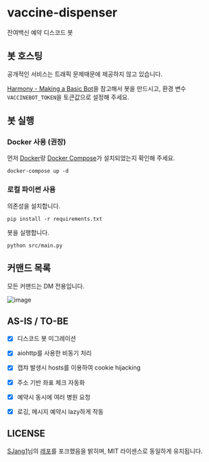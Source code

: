 # vaccine-dispenser
잔여백신 예약 디스코드 봇

## 봇 호스팅
공개적인 서비스는 트래픽 문제때문에 제공하지 않고 있습니다.

[Harmony - Making a Basic Bot](https://harmony.mod.land/guide/beginner/basic_bot.html#create-application)을 참고해서 봇을 만드시고, 환경 변수 `VACCINEBOT_TOKEN`을 토큰값으로 설정해 주세요.

## 봇 실행
### Docker 사용 (권장)
먼저 [Docker](https://docs.docker.com/engine/install/ubuntu/)랑 [Docker Compose](https://docs.docker.com/compose/install/)가 설치되었는지 확인해 주세요.

```docker-compose up -d```

### 로컬 파이썬 사용

의존성을 설치합니다.

```pip install -r requirements.txt```

봇을 실행합니다.

```python src/main.py```

## 커맨드 목록
모든 커맨드는 DM 전용입니다.

![image](https://user-images.githubusercontent.com/32592965/128608773-77b6d05f-1801-4827-8654-40de4ea3df42.png)

## AS-IS / TO-BE

- [X] 디스코드 봇 미그레이션
- [X] aiohttp를 사용한 비동기 처리
- [X] 캡챠 발생시 hosts를 이용하여 cookie hijacking
- [X] 주소 기반 좌표 체크 자동화
- [X] 예약시 동시에 여러 병원 요청
- [X] 로깅, 메시지 예약시 lazy하게 작동


## LICENSE
[SJang1](https://github.com/SJang1)님의 [레포](https://github.com/SJang1/korea-covid-19-remaining-vaccine-macro)를 포크했음을 밝히며, MIT 라이센스로 동일하게 유지됩니다.

